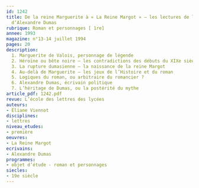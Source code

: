 ```yaml
---
id: 1242
title: De la reine Marguerite à « La Reine Margot » – les lectures de l’Histoire
  d’Alexandre Dumas
rubrique: Roman et personnages [ 1re]
annee: 1993
magazine: n°13-14 juillet 1994
pages: 20
description: 
  1. Marguerite de Valois, personnage de légende
  2. Héroïne ou bête noire – les contradictions des débuts du XIXe siècle
  3. La rupture dumasienne – la naissance de la reine Margot
  4. Au-delà de Marguerite – les jeux de l’Histoire et du roman
  5. Logiques du roman, ou arbitraire du romancier ?
  6. Alexandre Dumas, écrivain politique
  7. L’héritage de Dumas, ou la postérité du mythe
article_pdf: 1242.pdf
revue: L’école des lettres des lycées
auteurs:
- Éliane Viennot
disciplines:
- lettres
niveau_etudes:
- première
oeuvres:
- La Reine Margot
ecrivains:
- Alexandre Dumas
programmes:
- objet d’étude - roman et personnages
siecles:
- 19e siècle
---
```

